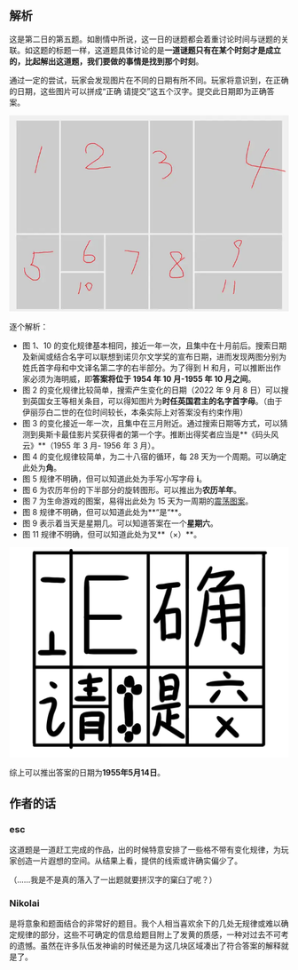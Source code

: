 ## 解析

这是第二日的第五题。如剧情中所说，这一日的谜题都会着重讨论时间与谜题的关联。如这题的标题一样，这道题具体讨论的是**一道谜题只有在某个时刻才是成立的，比起解出这道题，我们要做的事情是找到那个时刻**。

通过一定的尝试，玩家会发现图片在不同的日期有所不同。玩家将意识到，在正确的日期，这些图片可以拼成“正确 请提交”这五个汉字。提交此日期即为正确答案。

<img class="puzzle-image" src="media/solution/day2_05/1.webp" alt="">

逐个解析：

- 图 1、10 的变化规律基本相同，接近一年一次，且集中在十月前后。搜索日期及新闻或结合名字可以联想到诺贝尔文学奖的宣布日期，进而发现两图分别为姓氏首字母和中文译名第二字的右半部分。为了得到 H 和月，可以推断出作家必须为海明威，即**答案将位于 1954 年 10 月-1955 年 10 月之间**。
- 图 2 的变化规律比较简单，搜索产生变化的日期（2022 年 9 月 8 日）可以搜到英国女王等相关条目，可以得知图片为**时任英国君主的名字首字母**。（由于伊丽莎白二世的在位时间较长，本条实际上对答案没有约束作用）
- 图 3 的变化接近一年一次，且集中在三月附近。通过搜索日期等方式，可以猜测到奥斯卡最佳影片奖获得者的第一个字。推断出得奖者应当是**《码头风云》**（1955 年 3 月- 1956 年 3 月）。
- 图 4 的变化规律较简单，为二十八宿的循环，每 28 天为一个周期。可以确定此处为**角**。
- 图 5 规律不明确，但可以知道此处为手写小写字母 **i**。
- 图 6 为农历年份的下半部分的旋转图形。可以推出为**农历羊年**。
- 图 7 为生命游戏的图案，易得出此处为 15 天为一周期的[震荡图案](https://conwaylife.com/wiki/Pentadecathlon)。
- 图 8 规律不明确，但可以知道此处为**“是“**。
- 图 9 表示着当天是星期几。可以知道答案在一个**星期六**。
- 图 11 规律不明确，但可以知道此处为叉**（×）**。

<img class="puzzle-image" src="media/solution/day2_05/2.webp" alt="" style="width:800px;" />

综上可以推出答案的日期为**1955年5月14日**。

## 作者的话

### esc

这道题是一道赶工完成的作品，出的时候特意安排了一些格不带有变化规律，为玩家创造一片遐想的空间。从结果上看，提供的线索或许确实偏少了。

（……我是不是真的落入了一出题就要拼汉字的窠臼了呢？）

### Nikolai

是将意象和题面结合的非常好的题目。我个人相当喜欢余下的几处无规律或难以确定规律的部分，这些不可确定的信息给题目附上了发黄的质感，一种对过去不可考的遗憾。虽然在许多队伍发神谕的时候还是为这几块区域凑出了符合答案的解释就是了。